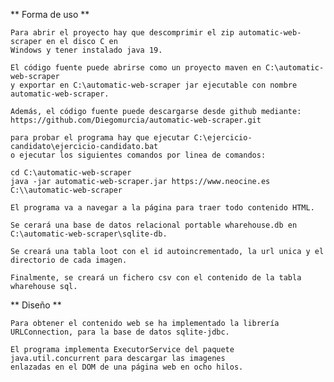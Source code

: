**
	Forma de uso
**

	Para abrir el proyecto hay que descomprimir el zip automatic-web-scraper en el disco C en 
	Windows y tener instalado java 19.

	El código fuente puede abrirse como un proyecto maven en C:\automatic-web-scraper 
	y exportar en C:\automatic-web-scraper jar ejecutable con nombre automatic-web-scraper.

	Además, el código fuente puede descargarse desde github mediante:
	https://github.com/Diegomurcia/automatic-web-scraper.git 

	para probar el programa hay que ejecutar C:\ejercicio-candidato\ejercicio-candidato.bat 
	o ejecutar los siguientes comandos por linea de comandos:

	cd C:\automatic-web-scraper
	java -jar automatic-web-scraper.jar https://www.neocine.es C:\\automatic-web-scraper

	El programa va a navegar a la página para traer todo contenido HTML.

	Se cerará una base de datos relacional portable wharehouse.db en C:\automatic-web-scraper\sqlite-db.

	Se creará una tabla loot con el id autoincrementado, la url unica y el directorio de cada imagen.

	Finalmente, se creará un fichero csv con el contenido de la tabla wharehouse sql.

**
	Diseño
**

	Para obtener el contenido web se ha implementado la librería URLConnection, para la base de datos sqlite-jdbc.
	
	El programa implementa ExecutorService del paquete java.util.concurrent para descargar las imagenes
	enlazadas en el DOM de una página web en ocho hilos.
